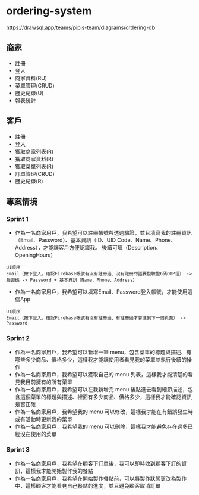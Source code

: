 # ordering-system

https://drawsql.app/teams/pipis-team/diagrams/ordering-db

## 商家

- 註冊
- 登入
- 商家資料(RU)
- 菜單管理(CRUD)
- 歷史紀錄(U)
- 報表統計

## 客戶

- 註冊
- 登入
- 獲取商家列表(R)
- 獲取商家資料(R)
- 獲取菜單列表(R)
- 訂單管理(CRUD)
- 歷史紀錄(R)

## 專案情境

<!-- - As a [type of user], I want [an action] so that [a benefit/a value] -->
<!-- - 作為一名註冊用戶，我希望可以重設我的密碼，這樣當我忘記密碼時可以重新訪問我的賬戶。 -->

### Sprint 1
<!-- 兩隻APP的Firebase不該共用 -->
<!-- 避免Firebase Auth帳號亂掉 -->

<!-- 在firebase創帳號 -->
<!-- 拿firebase uid在DB創帳號 -->

<!-- 1. 沒有帳號，使用者可註冊 -->
<!-- 2. db 有帳號，使用者已存在 -->
<!-- 3. firebase 有但 db 沒有帳號
<!-- (1) 刪除+重創firebase再註冊 -->
<!-- (2) 無法刪除的話報錯 -->
<!-- 3.(2) 可在使用者創帳號的時候，如果firebase成功，但db失敗時，立刻將firebase刪除，減少該錯誤發生機率-->


- 作為一名商家用戶，我希望可以註冊帳號與透過驗證，並且填寫我的註冊資訊（Email、Password）、基本資訊（ID、UID Code、Name、Phone、Address），才能讓客戶方便認識我。
後續可填（Description、OpeningHours）
<!-- - 作為一名顧客用戶，我希望可以註冊帳號與透過驗證，並且填寫我的註冊資訊（Email、Password）、基本資訊（ID、UID Code、Name），才能進行點餐。 -->
```
UI順序
Email（按下登入，確認Firebase帳號有沒有註冊過、沒有註冊的話要發驗證6碼OTP信） -> 驗證碼 -> Password + 基本資訊（Name、Phone、Address）
```
- 作為一名商家用戶，我希望可以填寫Email、Password登入帳號，才能使用這個App
```
UI順序
Email（按下登入，確認Firebase帳號有沒有註冊過、有註冊過才會進到下一個頁面） -> Password
```

### Sprint 2
- 作為一名商家用戶，我希望可以新增一筆 menu，包含菜單的標題與描述、有哪些多少商品、價格多少，這樣我才能讓使用者看見我的菜單並執行後續的操作
- 作為一名商家用戶，我希望可以獲取自己的 menu 列表，這樣我才能清楚的看見我目前擁有的所有菜單
- 作為一名商家用戶，我希望可以在我新增完 menu 後點進去看到細節描述，包含這個菜單的標題與描述、裡面有多少商品、價格多少，這樣我才能確認資訊是否正確
- 作為一名商家用戶，我希望我的 menu 可以修改，這樣我才能在有錯誤發生時或有活動時更新我的菜單
- 作為一名商家用戶，我希望我的 menu 可以刪除，這樣我才能避免存在過多已經沒在使用的菜單
<!-- - 作為一名顧客用戶，我希望我可以看見所有的店家列表，好讓我挑選我要的餐廳
- 作為一名顧客用戶，我希望我可以看見指定的店家資訊，好讓我挑選我要的餐點 -->

### Sprint 3

<!-- - 作為一名顧客用戶，我希望我可以對喜歡的餐點進行點餐，這樣商家才能收到我的訂購資訊
- 作為一名顧客用戶，我希望我可以刪除我的訂單，這樣在我誤觸送單的時候才可以挽回 -->
- 作為一名商家用戶，我希望在顧客下訂單後，我可以即時收到顧客下訂的資訊，這樣我才能開始製作我的餐點
- 作為一名商家用戶，我希望在開始製作餐點前，可以將製作狀態更改為製作中，這樣顧客才能看見自己餐點的進度，並且避免顧客取消訂單
